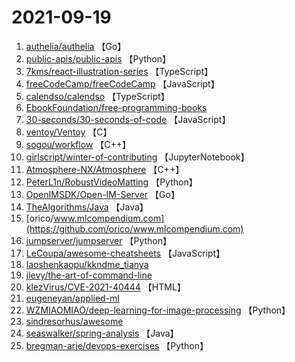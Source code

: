 # 2021-09-19

1. [authelia/authelia](https://github.com/authelia/authelia) 【Go】
2. [public-apis/public-apis](https://github.com/public-apis/public-apis) 【Python】
3. [7kms/react-illustration-series](https://github.com/7kms/react-illustration-series) 【TypeScript】
4. [freeCodeCamp/freeCodeCamp](https://github.com/freeCodeCamp/freeCodeCamp) 【JavaScript】
5. [calendso/calendso](https://github.com/calendso/calendso) 【TypeScript】
6. [EbookFoundation/free-programming-books](https://github.com/EbookFoundation/free-programming-books) 
7. [30-seconds/30-seconds-of-code](https://github.com/30-seconds/30-seconds-of-code) 【JavaScript】
8. [ventoy/Ventoy](https://github.com/ventoy/Ventoy) 【C】
9. [sogou/workflow](https://github.com/sogou/workflow) 【C++】
10. [girlscript/winter-of-contributing](https://github.com/girlscript/winter-of-contributing) 【JupyterNotebook】
11. [Atmosphere-NX/Atmosphere](https://github.com/Atmosphere-NX/Atmosphere) 【C++】
12. [PeterL1n/RobustVideoMatting](https://github.com/PeterL1n/RobustVideoMatting) 【Python】
13. [OpenIMSDK/Open-IM-Server](https://github.com/OpenIMSDK/Open-IM-Server) 【Go】
14. [TheAlgorithms/Java](https://github.com/TheAlgorithms/Java) 【Java】
15. [orico/www.mlcompendium.com](https://github.com/orico/www.mlcompendium.com) 
16. [jumpserver/jumpserver](https://github.com/jumpserver/jumpserver) 【Python】
17. [LeCoupa/awesome-cheatsheets](https://github.com/LeCoupa/awesome-cheatsheets) 【JavaScript】
18. [laoshenkaopu/kkndme_tianya](https://github.com/laoshenkaopu/kkndme_tianya) 
19. [jlevy/the-art-of-command-line](https://github.com/jlevy/the-art-of-command-line) 
20. [klezVirus/CVE-2021-40444](https://github.com/klezVirus/CVE-2021-40444) 【HTML】
21. [eugeneyan/applied-ml](https://github.com/eugeneyan/applied-ml) 
22. [WZMIAOMIAO/deep-learning-for-image-processing](https://github.com/WZMIAOMIAO/deep-learning-for-image-processing) 【Python】
23. [sindresorhus/awesome](https://github.com/sindresorhus/awesome) 
24. [seaswalker/spring-analysis](https://github.com/seaswalker/spring-analysis) 【Java】
25. [bregman-arie/devops-exercises](https://github.com/bregman-arie/devops-exercises) 【Python】
